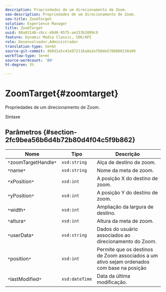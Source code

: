 ```yaml
---
description: Propriedades de um direcionamento de Zoom.
seo-description: Propriedades de um direcionamento de Zoom.
seo-title: ZoomTarget
solution: Experience Manager
title: ZoomTarget
uuid: 08a03140-c8cc-49d8-9575-ae153b3899c9
feature: Dynamic Media Classic, SDK/API
role: Desenvolvedor,Administrador
translation-type: tm+mt
source-git-commit: 469d1a5c43a972116a8a2efb0de5708800130a99
workflow-type: tm+mt
source-wordcount: '89'
ht-degree: 3%

---
```



# ZoomTarget{#zoomtarget}

Propriedades de um direcionamento de Zoom.

Sintaxe

## Parâmetros {#section-2fc9bea56b6d4b72b80d4f04c5f9b862}

| Nome | Tipo | Descrição |
|---|---|---|
| `*`zoomTargetHandle`*` | `xsd:string` | Alça de destino de zoom. |
| `*`name`*` | `xsd:string` | Nome da meta de zoom. |
| `*`xPosition`*` | `xsd:int` | A posição X do destino de zoom. |
| `*`yPosition`*` | `xsd:int` | A posição Y do destino de zoom. |
| `*`width`*` | `xsd:int` | Ampliação da largura de destino. |
| `*`altura`*` | `xsd:int` | Altura da meta de zoom. |
| `*`userData`*` | `xsd:string` | Dados do usuário associados ao direcionamento do Zoom. |
| `*`position`*` | `xsd:int` | Permite que os destinos de Zoom associados a um ativo sejam ordenados com base na posição |
| `*`lastModified`*` | `xsd:dateTime` | Data da última modificação. |

